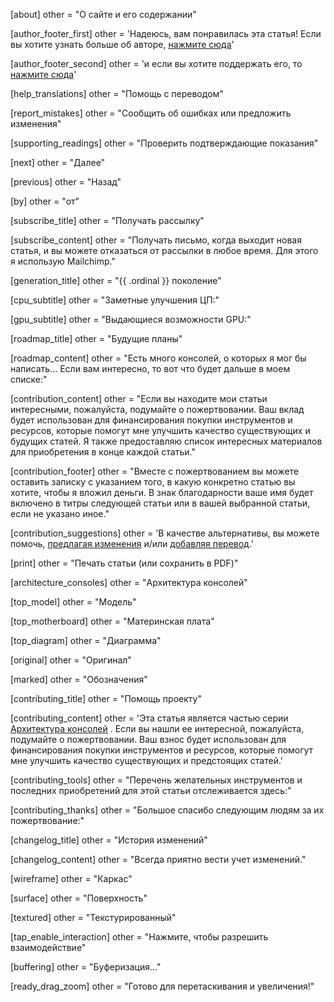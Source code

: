 [about]
other = "О сайте и его содержании"

[author_footer_first]
other = 'Надеюсь, вам понравилась эта статья! Если вы хотите узнать больше об авторе, <a href="{{ . }}">нажмите сюда</a>'

[author_footer_second]
other = 'и если вы хотите поддержать его, то <a href="{{ . }}">нажмите сюда</a>'

[help_translations]
other = "Помощь с переводом"

[report_mistakes]
other = "Сообщить об ошибках или предложить изменения"

[supporting_readings]
other = "Проверить подтверждающие показания"

[next]
other = "Далее"

[previous]
other = "Назад"

[by]
other = "от"

[subscribe_title]
other = "Получать рассылку"

[subscribe_content]
other = "Получать письмо, когда выходит новая статья, и вы можете отказаться от рассылки в любое время. Для этого я использую Mailchimp."

[generation_title]
other = "{{ .ordinal }} поколение"

[cpu_subtitle]
other = "Заметные улучшения ЦП:"

[gpu_subtitle]
other = "Выдающиеся возможности GPU:"

[roadmap_title]
other = "Будущие планы"

[roadmap_content]
other = "Есть много консолей, о которых я мог бы написать... Если вам интересно, то вот что будет дальше в моем списке:"

[contribution_content]
other = "Если вы находите мои статьи интересными, пожалуйста, подумайте о пожертвовании. Ваш вклад будет использован для финансирования покупки инструментов и ресурсов, которые помогут мне улучшить качество существующих и будущих статей. Я также предоставляю список интересных материалов для приобретения в конце каждой статьи."

[contribution_footer]
other = "Вместе с пожертвованием вы можете оставить записку с указанием того, в какую конкретно статью вы хотите, чтобы я вложил деньги. В знак благодарности ваше имя будет включено в титры следующей статьи или в вашей выбранной статьи, если не указано иное."

[contribution_suggestions]
other = 'В качестве альтернативы, вы можете помочь, <a href="{{ . }}">предлагая изменения</a> и/или <a href="{{ . }}">добавляя перевод</a>.'

[print]
other = "Печать статьи (или сохранить в PDF)"

[architecture_consoles]
other = "Архитектура консолей"

[top_model]
other = "Модель"

[top_motherboard]
other = "Материнская плата"

[top_diagram]
other = "Диаграмма"

[original]
other = "Оригинал"

[marked]
other = "Обозначения"

[contributing_title]
other = "Помощь проекту"

[contributing_content]
other = 'Эта статья является частью серии <a href="{{ . }}">Архитектура консолей</a> . Если вы нашли ее интересной, пожалуйста, подумайте о пожертвовании. Ваш взнос будет использован для финансирования покупки инструментов и ресурсов, которые помогут мне улучшить качество существующих и предстоящих статей.'

[contributing_tools]
other = "Перечень желательных инструментов и последних приобретений для этой статьи отслеживается здесь:"

[contributing_thanks]
other = "Большое спасибо следующим людям за их пожертвование:"

[changelog_title]
other = "История изменений"

[changelog_content]
other = "Всегда приятно вести учет изменений."

[wireframe]
other = "Каркас"

[surface]
other = "Поверхность"

[textured]
other = "Текстурированный"

[tap_enable_interaction]
other = "Нажмите, чтобы разрешить взаимодействие"

[buffering]
other = "Буферизация..."

[ready_drag_zoom]
other = "Готово для перетаскивания и увеличения!"
